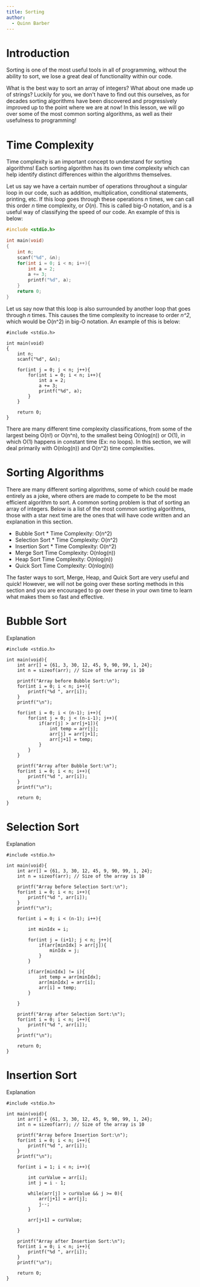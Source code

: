 ```yaml
---
title: Sorting
author:
  - Quinn Barber
---
```


# Introduction

Sorting is one of the most useful tools in all of programming, without the ability to sort, we lose a great deal of functionality within our code.

What is the best way to sort an array of integers? What about one made up of strings? Luckily for you, we don't have to find out this ourselves, as for decades sorting algorithms
have been discovered and progressively improved up to the point where we are at now! In this lesson, we will go over some of the most common sorting algorithms, as well as
their usefulness to programming!

# Time Complexity

Time complexity is an important concept to understand for sorting algorithms! Each sorting algorithm has its own time complexity which can help identify distinct differences within
the algorithms themselves.

Let us say we have a certain number of operations throughout a singular loop in our code, such as addition, multiplication, conditional statements, printing, etc.
If this loop goes through these operations $n$ times, we can call this order $n$ time complexity, or $O(n)$. This is called big-O notation, and is a useful way of classifying the
speed of our code. An example of this is below:

``` c
#include <stdio.h>

int main(void)
{
    int n;
    scanf("%d", &n);
    for(int i = 0; i < n; i++){
        int a = 2;
        a += 3;
        printf("%d", a);
    }
    return 0;
}
```

Let us say now that this loop is also surrounded by another loop that goes through _*n*_ times. This causes the time complexity to increase to order _*n^2*_, which would be O(n^2) in big-O notation. An example of this is below:

```
#include <stdio.h>

int main(void)
{
    int n;
    scanf("%d", &n);

    for(int j = 0; j < n; j++){
        for(int i = 0; i < n; i++){
            int a = 2;
            a += 3;
            printf("%d", a);
        }
    }

    return 0;
}
```

There are many different time complexity classifications, from some of the largest being O(n!) or O(n^n), to the smallest being O(nlog(n)) or O(1), in which O(1) happens in constant time (Ex: no loops). In this section, we will deal primarily with O(nlog(n)) and O(n^2) time complexities.

# Sorting Algorithms

There are many different sorting algorithms, some of which could be made entirely as a joke, where others are made to compete to be the most efficient algorithm to sort. A common sorting problem is that of sorting an array of integers. Below is a list of the most common sorting algorithms, those with a star next time are the ones that will have code written and an explanation in this section.

- Bubble Sort \*
  Time Complexity: O(n^2)
- Selection Sort \*
  Time Complexity: O(n^2)
- Insertion Sort \*
  Time Complexity: O(n^2)
- Merge Sort
  Time Complexity: O(nlog(n))
- Heap Sort
  Time Complexity: O(nlog(n))
- Quick Sort
  Time Complexity: O(nlog(n))

The faster ways to sort, Merge, Heap, and Quick Sort are very useful and quick! However, we will not be going over these sorting methods in this section and you are encouraged to go over these in your own time to learn what makes them so fast and effective.

# **Bubble Sort**

Explanation

```
#include <stdio.h>

int main(void){
    int arr[] = {61, 3, 30, 12, 45, 9, 90, 99, 1, 24};
    int n = sizeof(arr); // Size of the array is 10

    printf("Array before Bubble Sort:\n");
    for(int i = 0; i < n; i++){
        printf("%d ", arr[i]);
    }
    printf("\n");

    for(int i = 0; i < (n-1); i++){
        for(int j = 0; j < (n-i-1); j++){
            if(arr[j] > arr[j+1]){
                int temp = arr[j];
                arr[j] = arr[j+1];
                arr[j+1] = temp;
            }
        }
    }

    printf("Array after Bubble Sort:\n");
    for(int i = 0; i < n; i++){
        printf("%d ", arr[i]);
    }
    printf("\n");

    return 0;
}
```

# **Selection Sort**

Explanation

```
#include <stdio.h>

int main(void){
    int arr[] = {61, 3, 30, 12, 45, 9, 90, 99, 1, 24};
    int n = sizeof(arr); // Size of the array is 10

    printf("Array before Selection Sort:\n");
    for(int i = 0; i < n; i++){
        printf("%d ", arr[i]);
    }
    printf("\n");

    for(int i = 0; i < (n-1); i++){

        int minIdx = i;

        for(int j = (i+1); j < n; j++){
            if(arr[minIdx] > arr[j]){
                minIdx = j;
            }
        }

        if(arr[minIdx] != i){
            int temp = arr[minIdx];
            arr[minIdx] = arr[i];
            arr[i] = temp;
        }

    }

    printf("Array after Selection Sort:\n");
    for(int i = 0; i < n; i++){
        printf("%d ", arr[i]);
    }
    printf("\n");

    return 0;
}
```

# **Insertion Sort**

Explanation

```
#include <stdio.h>

int main(void){
    int arr[] = {61, 3, 30, 12, 45, 9, 90, 99, 1, 24};
    int n = sizeof(arr); // Size of the array is 10

    printf("Array before Insertion Sort:\n");
    for(int i = 0; i < n; i++){
        printf("%d ", arr[i]);
    }
    printf("\n");

    for(int i = 1; i < n; i++){

        int curValue = arr[i];
        int j = i - 1;

        while(arr[j] > curValue && j >= 0){
            arr[j+1] = arr[j];
            j--;
        }

        arr[j+1] = curValue;

    }

    printf("Array after Insertion Sort:\n");
    for(int i = 0; i < n; i++){
        printf("%d ", arr[i]);
    }
    printf("\n");

    return 0;
}
```
